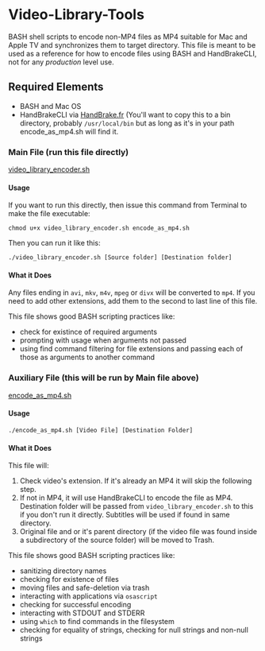 # Video-Library-Tools
BASH shell scripts to encode non-MP4 files as MP4 suitable for Mac and Apple TV and synchronizes them to target directory. This file is meant to be used as a reference for how to encode files using BASH and HandBrakeCLI, not for any _production_ level use.

## Required Elements
- BASH and Mac OS
- HandBrakeCLI via [HandBrake.fr](https://handbrake.fr/downloads2.php) (You'll want to copy this to a bin directory, probably `/usr/local/bin` but as long as it's in your path encode_as_mp4.sh will find it.

### Main File (run this file directly)

[video_library_encoder.sh](video_library_encoder.sh)

#### Usage
If you want to run this directly, then issue this command from Terminal to make the file executable:

`chmod u+x video_library_encoder.sh encode_as_mp4.sh`

Then you can run it like this:

`./video_library_encoder.sh [Source folder] [Destination folder]`

#### What it Does
Any files ending in `avi`, `mkv`, `m4v`, `mpeg` or `divx` will be converted to `mp4`. If you need to add other extensions, add them to the second to last line of this file.

This file shows good BASH scripting practices like:
- check for existince of required arguments
- prompting with usage when arguments not passed
- using find command filtering for file extensions and passing each of those as arguments to another command

### Auxiliary File (this will be run by Main file above)

[encode_as_mp4.sh](encode_as_mp4.sh)

#### Usage

`./encode_as_mp4.sh [Video File] [Destination Folder]`

#### What it Does
This file will:
1. Check video's extension. If it's already an MP4 it will skip the following step.
2. If not in MP4, it will use HandBrakeCLI to encode the file as MP4. Destination folder will be passed from `video_library_encoder.sh` to this if you don't run it directly. Subtitles will be used if found in same directory.
3. Original file and or it's parent directory (if the video file was found inside a subdirectory of the source folder) will be moved to Trash.

This file shows good BASH scripting practices like:
- sanitizing directory names
- checking for existence of files
- moving files and safe-deletion via trash
- interacting with applications via `osascript`
- checking for successful encoding
- interacting with STDOUT and STDERR
- using `which` to find commands in the filesystem
- checking for equality of strings, checking for null strings and non-null strings
